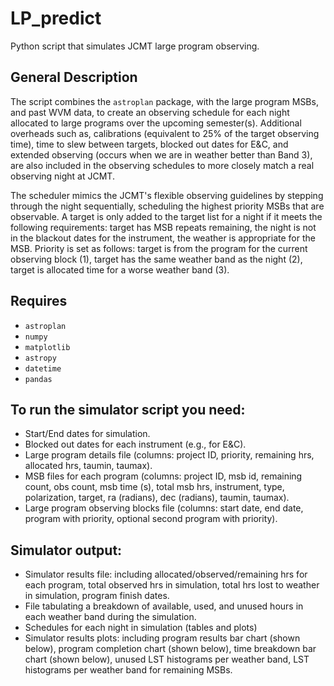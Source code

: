 # LP_predict
Python script that simulates JCMT large program observing.

## General Description
The script combines the `astroplan` package, with the large program MSBs, and past WVM data, to create an observing schedule for each night allocated to large programs over the upcoming semester(s). Additional overheads such as, calibrations (equivalent to 25\% of the target observing time), time to slew between targets, blocked out dates for E\&C, and extended observing (occurs when we are in weather better than Band 3), are also included in the observing schedules to more closely match a real observing night at JCMT. 

The scheduler mimics the JCMT's flexible observing guidelines by stepping through the night sequentially, scheduling the highest priority MSBs that are observable. 
A target is only added to the target list for a night if it meets the following requirements: target has MSB repeats remaining, the night is not in the blackout dates for the instrument, the weather is appropriate for the MSB. 
Priority is set as follows: target is from the program for the current observing block (1), target has the same weather band as the night (2), target is allocated time for a worse weather band (3).


## Requires
* `astroplan`
* `numpy`
* `matplotlib`
* `astropy`
* `datetime`
* `pandas`

## To run the simulator script you need:

*  Start/End dates for simulation.
* Blocked out dates for each instrument (e.g., for E\&C).
* Large program details file (columns: project ID, priority, remaining hrs, allocated hrs, taumin, taumax).
* MSB files for each program (columns: project ID, msb id, remaining count, obs count, msb time (s), total msb hrs, instrument, type, polarization, target, ra (radians), dec (radians), taumin, taumax).
* Large program observing blocks file (columns: start date, end date, program with priority, optional second program with priority).

## Simulator output:

* Simulator results file: including allocated/observed/remaining hrs for each program, total observed hrs in simulation, total hrs lost to weather in simulation, program finish dates.
* File tabulating a breakdown of available, used, and unused hours in each weather band during the simulation.
* Schedules for each night in simulation (tables and plots)
*  Simulator results plots: including program results bar chart (shown below), program completion chart (shown below), time breakdown bar chart (shown below), unused LST histograms per weather band, LST histograms per weather band for remaining MSBs.


